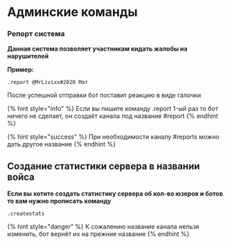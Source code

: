 # Админские команды

### Репорт система

**Данная система позволяет участникам кидать жалобы на нарушителей**

**Пример:**

```text
.report @MrLivixx#2020 Мат
```

После успешной отправки бот поставит реакцию в виде галочки

{% hint style="info" %}
Если вы пишите команду .report 1-ый раз то бот ничего не сделает, он создаёт канала под название \#report
{% endhint %}

{% hint style="success" %}
При необходимости каналу \#reports можно дать другое название
{% endhint %}

## Создание статистики сервера в названии войса

**Если вы хотите создать статистику сервера об кол-во юзеров и ботов то вам нужно прописать команду**

```text
.createstats
```

{% hint style="danger" %}
К сожалению название канала нельзя изменить, бот вернёт их на прежние название
{% endhint %}

